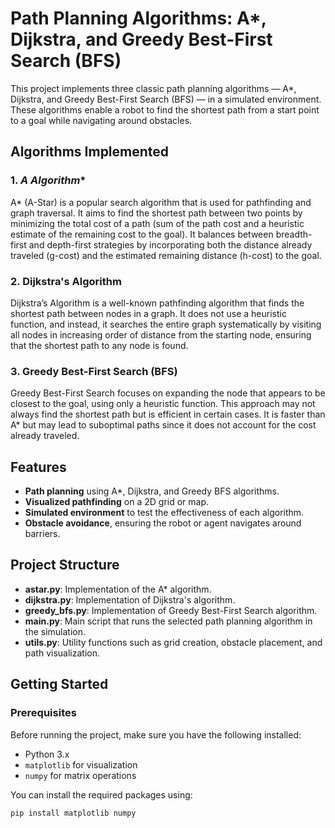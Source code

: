 # Path Planning Algorithms: A*, Dijkstra, and Greedy Best-First Search (BFS)

This project implements three classic path planning algorithms — A*, Dijkstra, and Greedy Best-First Search (BFS) — in a simulated environment. These algorithms enable a robot to find the shortest path from a start point to a goal while navigating around obstacles.

## Algorithms Implemented

### 1. **A* Algorithm**
A* (A-Star) is a popular search algorithm that is used for pathfinding and graph traversal. It aims to find the shortest path between two points by minimizing the total cost of a path (sum of the path cost and a heuristic estimate of the remaining cost to the goal). It balances between breadth-first and depth-first strategies by incorporating both the distance already traveled (g-cost) and the estimated remaining distance (h-cost) to the goal.

### 2. **Dijkstra's Algorithm**
Dijkstra’s Algorithm is a well-known pathfinding algorithm that finds the shortest path between nodes in a graph. It does not use a heuristic function, and instead, it searches the entire graph systematically by visiting all nodes in increasing order of distance from the starting node, ensuring that the shortest path to any node is found.

### 3. **Greedy Best-First Search (BFS)**
Greedy Best-First Search focuses on expanding the node that appears to be closest to the goal, using only a heuristic function. This approach may not always find the shortest path but is efficient in certain cases. It is faster than A* but may lead to suboptimal paths since it does not account for the cost already traveled.

## Features

- **Path planning** using A*, Dijkstra, and Greedy BFS algorithms.
- **Visualized pathfinding** on a 2D grid or map.
- **Simulated environment** to test the effectiveness of each algorithm.
- **Obstacle avoidance**, ensuring the robot or agent navigates around barriers.

## Project Structure

- **astar.py**: Implementation of the A* algorithm.
- **dijkstra.py**: Implementation of Dijkstra's algorithm.
- **greedy_bfs.py**: Implementation of Greedy Best-First Search algorithm.
- **main.py**: Main script that runs the selected path planning algorithm in the simulation.
- **utils.py**: Utility functions such as grid creation, obstacle placement, and path visualization.

## Getting Started

### Prerequisites

Before running the project, make sure you have the following installed:

- Python 3.x
- `matplotlib` for visualization
- `numpy` for matrix operations

You can install the required packages using:

```bash
pip install matplotlib numpy
